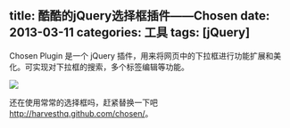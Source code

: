 ﻿title: 酷酷的jQuery选择框插件——Chosen
date: 2013-03-11
categories: 工具
tags: [jQuery]
---

Chosen Plugin 是一个 jQuery 插件，用来将网页中的下拉框进行功能扩展和美化。可实现对下拉框的搜索，多个标签编辑等功能。

![](http://static.oschina.net/uploads/img/201203/28114015_MgCy.jpg)

还在使用常常的选择框吗，赶紧替换一下吧<http://harvesthq.github.com/chosen/>。
